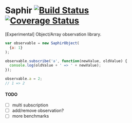 # Saphir [![Build Status](http://img.shields.io/travis/tameraydin/saphir/master.svg?style=flat-square)](https://travis-ci.org/tameraydin/saphir) [![Coverage Status](https://img.shields.io/coveralls/tameraydin/saphir/master.svg?style=flat-square)](https://coveralls.io/r/tameraydin/saphir?branch=master)

[Experimental] Object/Array observation library.

```javascript
var observable = new SaphirObject(
  {a: 1}
);

observable.subscribe('a', function(newValue, oldValue) {
  console.log(oldValue + ' => ' + newValue);
});

observable.a = 2;
// 1 => 2
```

#### TODO
- [ ] multi subscription
- [ ] add/remove observation?
- [ ] more benchmarks
